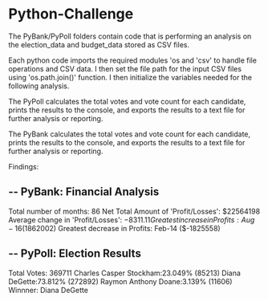 # Python-Challenge

The PyBank/PyPoll folders contain code that is performing an analysis on the election_data and budget_data stored as CSV files.

Each python code imports the required modules 'os and 'csv' to handle file operations and CSV data. I then set the file path for the input CSV files using 'os.path.join()' function. I then initialize the variables needed for the following analysis.

The PyPoll calculates the total votes and vote count for each candidate, prints the results to the console, and exports the results to a text file for further analysis or reporting.

The PyBank calculates the total votes and vote count for each candidate, prints the results to the console, and exports the results to a text file for further analysis or reporting.


Findings:

-- PyBank: Financial Analysis
-------------------
Total number of months: 86
Net Total Amount of 'Profit/Losses': $22564198
Average change in 'Profit/Losses': $-8311.11
Greatest increase in Profits: Aug-16 ($1862002)
Greatest decrease in Profits: Feb-14 ($-1825558)

-- PyPoll: Election Results
--------------------------------------
Total Votes: 369711
Charles Casper Stockham:23.049% (85213)
Diana DeGette:73.812% (272892)
Raymon Anthony Doane:3.139% (11606)
Winnner: Diana DeGette


